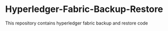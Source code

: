 # Hyperledger-Fabric-Backup-Restore
This repository contains hyperledger fabric backup and restore code
